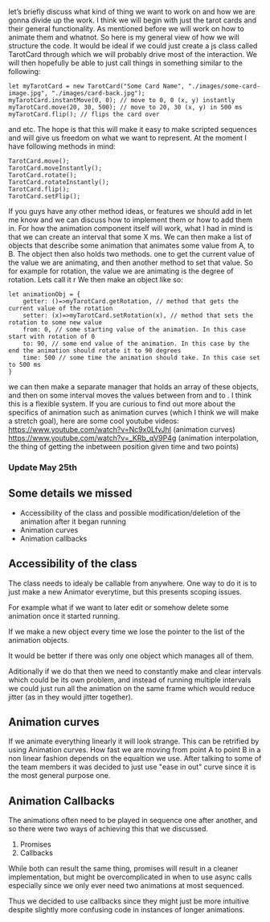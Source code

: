 let’s briefly discuss what kind of thing we want to work on and how we are gonna divide up the work.
I think we will begin with just the tarot cards and their general functionality. As mentioned before we will work on how to animate them and whatnot.
So here is my general view of how we will structure the code. It would be ideal if we could just create a js class called TarotCard through which we will probably drive most of the interaction. We will then hopefully be able to just call things in something similar to the following:

```
let myTarotCard = new TarotCard("Some Card Name", "./images/some-card-image.jpg", "./images/card-back.jpg");
myTarotCard.instantMove(0, 0); // move to 0, 0 (x, y) instantly
myTarotCard.move(20, 30, 500); // move to 20, 30 (x, y) in 500 ms
myTarotCard.flip(); // flips the card over
```
and etc.
The hope is that this will make it easy to make scripted sequences and will give us freedom on what we want to represent.
At the moment I have following methods in mind:
```
TarotCard.move();
TarotCard.moveInstantly();
TarotCard.rotate();
TarotCard.rotateInstantly();
TarotCard.flip();
TarotCard.setFlip();
```
If you guys have any other method ideas, or features we should add in let me know and we can discuss how to implement them or how to add them in.
For how the animation component itself will work, what I had in mind is that we can create an interval that some X ms. We can then make a list of objects that describe some animation that animates some value from A, to B. The object then also holds two methods. one to get the current value of the value we are animating, and then another method to set that value.
So for example for rotation, the value we are animating is the degree of rotation. Lets call it r
We then make an object like so:
```
let animationObj = {
    getter: ()=>myTarotCard.getRotation, // method that gets the current value of the rotation
    setter: (x)=>myTarotCard.setRotation(x), // method that sets the rotation to some new value
    from: 0, // some starting value of the animation. In this case start with rotation of 0
    to: 90, // some end value of the animation. In this case by the end the animation should rotate it to 90 degrees
    time: 500 // some time the animation should take. In this case set to 500 ms
}
```
we can then make a separate manager that holds an array of these objects, and then on some interval moves the values between from  and to .
I think this is a flexible system. If you are curious to find out more about the specifics of animation such as animation curves (which I think we will make a stretch goal), here are some cool youtube videos:  
https://www.youtube.com/watch?v=Nc9x0LfvJhI (animation curves)  
https://www.youtube.com/watch?v=_KRb_qV9P4g (animation interpolation, the thing of getting the inbetween position given time and two points)

### Update May 25th

## Some details we missed
* Accessibility of the class and possible modification/deletion of the animation after it began running
* Animation curves
* Animation callbacks

## Accessibility of the class
The class needs to idealy be callable from anywhere. One way to do it is to just make a new Animator everytime, but this presents scoping issues. 

For example what if we want to later edit or somehow delete some animation once it started running.

 If we make a new object every time we lose the pointer to the list of the animation objects. 

It would be better if there was only one object which manages all of them.

Aditionally if we do that then we need to constantly make and clear intervals which could be its own problem, and instead of running multiple intervals we could just run all the animation on the same frame which would reduce jitter (as in they would jitter together).

## Animation curves
If we animate everything linearly it will look strange. This can be retrified by using Animation curves. How fast we are moving from point A to point B in a non linear fashion depends on the equaltion we use. After talking to some of the team members it was decided to just use "ease in out" curve since it is the most general purpose one.

## Animation Callbacks  
The animations often need to be played in sequence one after another, and so there were two ways of achieving this that we discussed.
1. Promises
2. Callbacks

While both can result the same thing, promises will result in a cleaner implementation, but might be overcomplicated in when to use async calls especially since we only ever need two animations at most sequenced.

Thus we decided to use callbacks since they might just be more intuitive despite slightly more confusing code in instances of longer animations.
